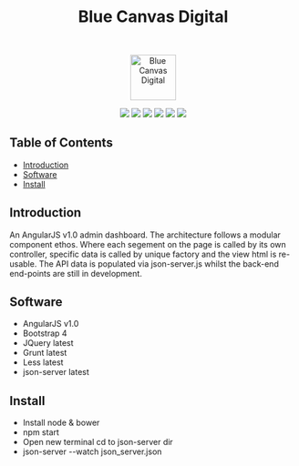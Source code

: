 <h1 align="center"> Blue Canvas Digital </h1> <br>
<p align="center">
    <img alt="Blue Canvas Digital" title="Blue Canvas Digital" src="https://image.ibb.co/nGBG6S/bcd.jpg" width="80">
</p>
<p align="center">
    <img src="https://img.shields.io/badge/bcd-v1.0-blue.svg" />
    <img src="https://img.shields.io/badge/vueJS-v2.5-green.svg" />
    <img src="https://img.shields.io/badge/npm-latest-blue.svg" />
    <img src="https://img.shields.io/badge/less-latest-green.svg" />
    <img src="https://img.shields.io/badge/grunt-latest-orange.svg" />
    <img src="https://img.shields.io/github/forks/maxsilvauk/angularjs-dashboard.svg?style=social&label=Fork" />
</p>

## Table of Contents

- [Introduction](#introduction)
- [Software](#software)
- [Install](#install)

## Introduction

An AngularJS v1.0 admin dashboard. The architecture follows a modular component ethos. Where each segement on the page is called by its own controller, specific data is called by unique factory and the view html is re-usable. The API data is populated via json-server.js whilst the back-end end-points are still in development.

## Software

* AngularJS v1.0
* Bootstrap 4
* JQuery latest
* Grunt latest
* Less latest
* json-server latest

## Install

* Install node & bower
* npm start
* Open new terminal cd to json-server dir
* json-server --watch json_server.json
